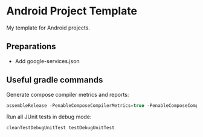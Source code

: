 # Android Project Template

My template for Android projects.

## Preparations
- Add google-services.json

## Useful gradle commands

Generate compose compiler metrics and reports:
```gradle
assembleRelease -PenableComposeCompilerMetrics=true -PenableComposeCompilerReports=true
```

Run all JUnit tests in debug mode:
```gradle
cleanTestDebugUnitTest testDebugUnitTest
```